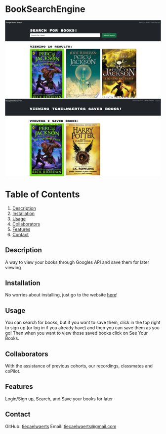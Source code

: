  # BookSearchEngine

![Main Page](client/public/mainpage.png)
![Saved Page](client/public/savedpage.png)

  # Table of Contents
  1. [Description](#description)
  2. [Installation](#installation)
  3. [Usage](#usage)
  4. [Collaborators](#collaborators)
  5. [Features](#features)
  6. [Contact](#contact)
  

  ## Description
A way to view your books through Googles API and save them for later viewing

## Installation 
No worries about installing, just go to the website [here](https://booksearchengine-6pfg.onrender.com/)!

## Usage
You can search for books, but if you want to save them, click in the top right to sign up (or log in if you already have) and then you can save them as you go! Then when you want to view those saved books click on See Your Books.

## Collaborators 
With the assistance of previous cohorts, our recordings, classmates and coPilot.

## Features
Login/Sign up, Search, and Save your books for later

## Contact
GitHub: [tiecaelwaerts](https://github.com/tiecaelwaerts)
Email: tiecaelwaerts@gmail.com
